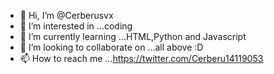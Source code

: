 - 👋 Hi, I’m @Cerberusvx
- 👀 I’m interested in ...coding
- 🌱 I’m currently learning ...HTML,Python and Javascript
- 💞️ I’m looking to collaborate on ...all above :D
- 📫 How to reach me ...https://twitter.com/Cerberu14119053

<!---
Cerberusvx/Cerberusvx is a ✨ special ✨ repository because its `README.md` (this file) appears on your GitHub profile.
You can click the Preview link to take a look at your changes.
--->
